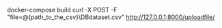 docker-compose build
curl -X POST -F "file=@{path_to_the_csv}\DBdataset.csv" http://127.0.0.1:8000/uploadfile/
